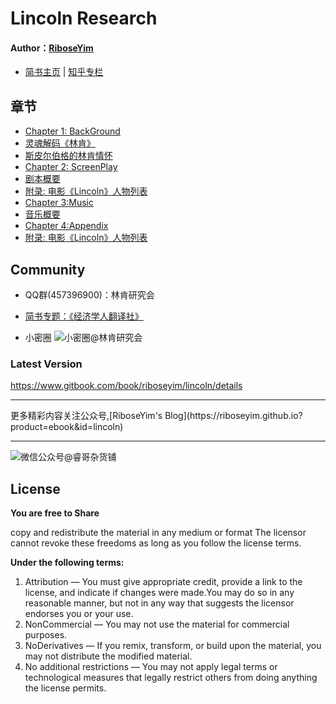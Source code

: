 # Lincoln Research

#### Author：[RiboseYim](https://riboseyim.github.io)

- [简书主页](http://www.jianshu.com/u/8cc1dba4bc96) | [知乎专栏](https://www.zhihu.com/people/riboseyim)

## 章节
* [Chapter 1: BackGround]()
* [灵魂解码《林肯》](chapter/background/Film-Lincoln-1.md)
* [斯皮尔伯格的林肯情怀](chapter/background/Lincoln-Spielberg.md)
* [Chapter 2: ScreenPlay]()
* [剧本概要](chapter/screenplay/ScreenplaySummary.md)
* [附录: 电影《Lincoln》人物列表](chapter/screenplay/LIST_OF_Characters.md)
* [Chapter 3:Music]()
* [音乐概要](chapter/music/MusicSummary.md)
* [Chapter 4:Appendix]()
* [附录: 电影《Lincoln》人物列表](chapter/screenplay/LIST_OF_Characters.md)

## Community

- QQ群(457396900)：林肯研究会
- [简书专题：《经济学人翻译社》](http://www.jianshu.com/c/f2ea0605db4b)

- 小密圈
![小密圈@林肯研究会](http://o8m8ngokc.bkt.clouddn.com/riboseyim_id_quanzi_lincoln_300.png)

### Latest Version

https://www.gitbook.com/book/riboseyim/lincoln/details

<hr>
更多精彩内容关注公众号,[RiboseYim's Blog](https://riboseyim.github.io?product=ebook&id=lincoln)

<hr>

![微信公众号@睿哥杂货铺](http://o8m8ngokc.bkt.clouddn.com/ID_RiboseYim_201706.png)

## License

**You are free to Share**

copy and redistribute the material in any medium or format
The licensor cannot revoke these freedoms as long as you follow the license terms.

**Under the following terms:**

1. Attribution — You must give appropriate credit, provide a link to the license, and indicate if changes were made.You may do so in any reasonable manner, but not in any way that suggests the licensor endorses you or your use.
2. NonCommercial — You may not use the material for commercial purposes.
3. NoDerivatives — If you remix, transform, or build upon the material, you may not distribute the modified material.
4. No additional restrictions — You may not apply legal terms or technological measures that legally restrict others from doing anything the license permits.
